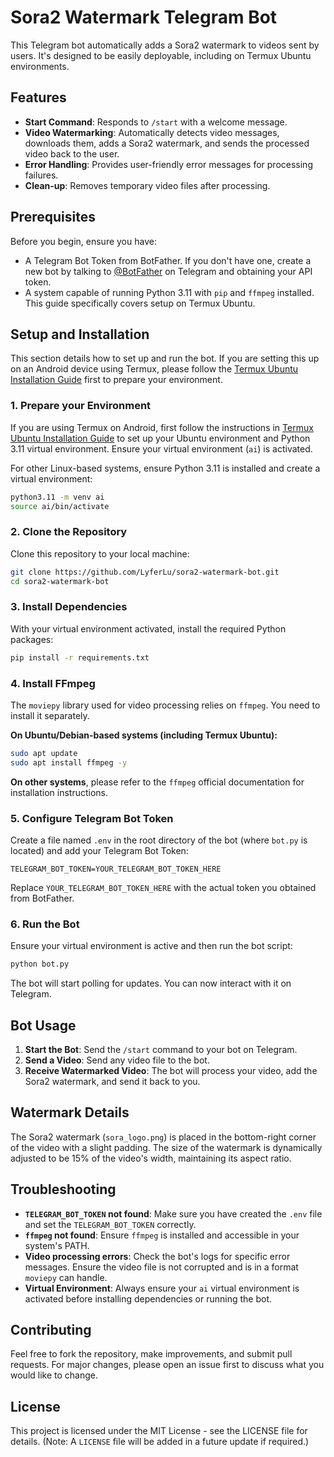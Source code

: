 # Sora2 Watermark Telegram Bot

This Telegram bot automatically adds a Sora2 watermark to videos sent by users. It's designed to be easily deployable, including on Termux Ubuntu environments.

## Features

*   **Start Command**: Responds to `/start` with a welcome message.
*   **Video Watermarking**: Automatically detects video messages, downloads them, adds a Sora2 watermark, and sends the processed video back to the user.
*   **Error Handling**: Provides user-friendly error messages for processing failures.
*   **Clean-up**: Removes temporary video files after processing.

## Prerequisites

Before you begin, ensure you have:

*   A Telegram Bot Token from BotFather. If you don't have one, create a new bot by talking to [@BotFather](https://t.me/BotFather) on Telegram and obtaining your API token.
*   A system capable of running Python 3.11 with `pip` and `ffmpeg` installed. This guide specifically covers setup on Termux Ubuntu.

## Setup and Installation

This section details how to set up and run the bot. If you are setting this up on an Android device using Termux, please follow the [Termux Ubuntu Installation Guide](termux_ubuntu_installation.md) first to prepare your environment.

### 1. Prepare your Environment

If you are using Termux on Android, first follow the instructions in [Termux Ubuntu Installation Guide](termux_ubuntu_installation.md) to set up your Ubuntu environment and Python 3.11 virtual environment. Ensure your virtual environment (`ai`) is activated.

For other Linux-based systems, ensure Python 3.11 is installed and create a virtual environment:

```bash
python3.11 -m venv ai
source ai/bin/activate
```

### 2. Clone the Repository

Clone this repository to your local machine:

```bash
git clone https://github.com/LyferLu/sora2-watermark-bot.git
cd sora2-watermark-bot
```

### 3. Install Dependencies

With your virtual environment activated, install the required Python packages:

```bash
pip install -r requirements.txt
```

### 4. Install FFmpeg

The `moviepy` library used for video processing relies on `ffmpeg`. You need to install it separately.

**On Ubuntu/Debian-based systems (including Termux Ubuntu):**

```bash
sudo apt update
sudo apt install ffmpeg -y
```

**On other systems**, please refer to the `ffmpeg` official documentation for installation instructions.

### 5. Configure Telegram Bot Token

Create a file named `.env` in the root directory of the bot (where `bot.py` is located) and add your Telegram Bot Token:

```
TELEGRAM_BOT_TOKEN=YOUR_TELEGRAM_BOT_TOKEN_HERE
```

Replace `YOUR_TELEGRAM_BOT_TOKEN_HERE` with the actual token you obtained from BotFather.

### 6. Run the Bot

Ensure your virtual environment is active and then run the bot script:

```bash
python bot.py
```

The bot will start polling for updates. You can now interact with it on Telegram.

## Bot Usage

1.  **Start the Bot**: Send the `/start` command to your bot on Telegram.
2.  **Send a Video**: Send any video file to the bot.
3.  **Receive Watermarked Video**: The bot will process your video, add the Sora2 watermark, and send it back to you.

## Watermark Details

The Sora2 watermark (`sora_logo.png`) is placed in the bottom-right corner of the video with a slight padding. The size of the watermark is dynamically adjusted to be 15% of the video's width, maintaining its aspect ratio.

## Troubleshooting

*   **`TELEGRAM_BOT_TOKEN` not found**: Make sure you have created the `.env` file and set the `TELEGRAM_BOT_TOKEN` correctly.
*   **`ffmpeg` not found**: Ensure `ffmpeg` is installed and accessible in your system's PATH.
*   **Video processing errors**: Check the bot's logs for specific error messages. Ensure the video file is not corrupted and is in a format `moviepy` can handle.
*   **Virtual Environment**: Always ensure your `ai` virtual environment is activated before installing dependencies or running the bot.

## Contributing

Feel free to fork the repository, make improvements, and submit pull requests. For major changes, please open an issue first to discuss what you would like to change.

## License

This project is licensed under the MIT License - see the LICENSE file for details. (Note: A `LICENSE` file will be added in a future update if required.)
